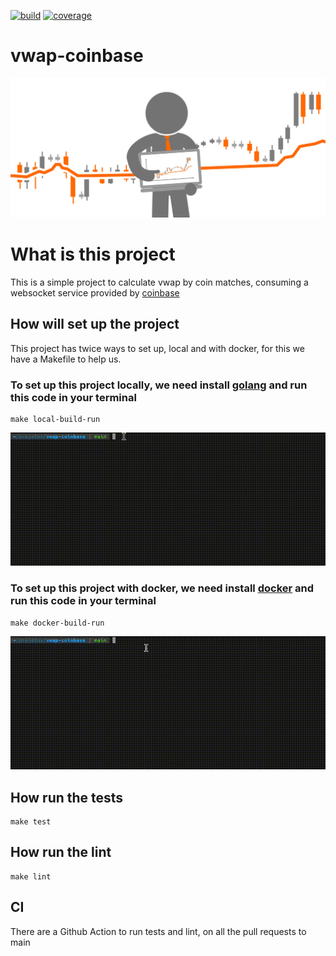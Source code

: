 [![build](https://github.com/guil95/vwap-coinbase/actions/workflows/go.yml/badge.svg)](https://github.com/guil95/vwap-coinbase/actions/workflows/go.yml)
[![coverage](https://img.shields.io/codecov/c/github/guil95/vwap-coinbase)](https://github.com/guil95/vwap-coinbase/actions/workflows/go.yml)
# vwap-coinbase

![vwap image](./.github/images/vwap.jpeg)

# What is this project

This is a simple project to calculate vwap by coin matches, consuming a websocket service provided by [coinbase](https://coinbase.com)

## How will set up the project

This project has twice ways to set up, local and with docker, for this we have a Makefile to help us.

### To set up this project locally, we need install [golang](https://go.dev/) and run this code in your terminal
```shell
make local-build-run
```
![local_gif](./.github/images/local.gif)

### To set up this project with docker, we need install [docker](https://www.docker.com/) and run this code in your terminal
```shell
make docker-build-run
```
![local_gif](./.github/images/docker.gif)

## How run the tests
```shell
make test
```

## How run the lint
```shell
make lint
```

## CI
There are a Github Action to run tests and lint, on all the pull requests to main
